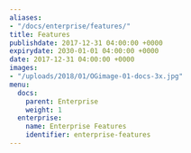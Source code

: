 ```yaml
---
aliases:
- "/docs/enterprise/features/"
title: Features
publishdate: 2017-12-31 04:00:00 +0000
expirydate: 2030-01-01 04:00:00 +0000
date: 2017-12-31 04:00:00 +0000
images:
- "/uploads/2018/01/OGimage-01-docs-3x.jpg"
menu:
  docs:
    parent: Enterprise
    weight: 1
  enterprise:
    name: Enterprise Features
    identifier: enterprise-features
---
```

